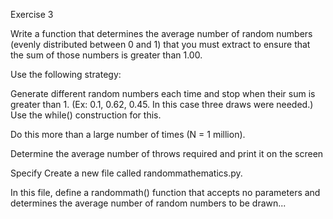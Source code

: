 Exercise 3

Write a function that determines the average number of random numbers (evenly distributed between 0 and 1) that you must extract to ensure that the sum of those numbers is greater than 1.00.

Use the following strategy:

Generate different random numbers each time and stop when their sum is greater than 1. (Ex: 0.1, 0.62, 0.45. In this case three draws were needed.) Use the while() construction for this.

Do this more than a large number of times (N = 1 million).

Determine the average number of throws required and print it on the screen

Specify
Create a new file called randommathematics.py.

In this file, define a randommath() function that accepts no parameters and determines the average number of random numbers to be drawn...
